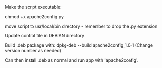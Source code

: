 Make the script executable:

chmod +x apache2config.py

move script to usr/local/bin directory - remember to drop the .py extension

Update control file in DEBIAN directory

Build .deb package with: 
dpkg-deb --build apache2config_1.0-1
(Change version number as needed)

Can then install .deb as normal and run app with 'apache2config'.